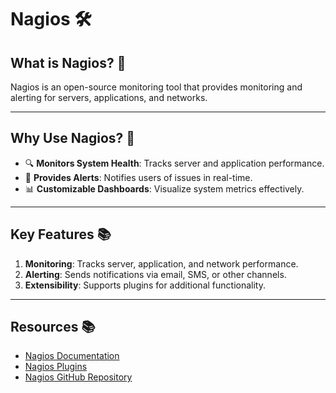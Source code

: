 # Nagios 🛠️

## What is Nagios? 🤔
Nagios is an open-source monitoring tool that provides monitoring and alerting for servers, applications, and networks.

---

## Why Use Nagios? 🌟
- 🔍 **Monitors System Health**: Tracks server and application performance.
- 🚨 **Provides Alerts**: Notifies users of issues in real-time.
- 📊 **Customizable Dashboards**: Visualize system metrics effectively.

---

## Key Features 📚
1. **Monitoring**: Tracks server, application, and network performance.
2. **Alerting**: Sends notifications via email, SMS, or other channels.
3. **Extensibility**: Supports plugins for additional functionality.

---

## Resources 📚
- [Nagios Documentation](https://www.nagios.org/documentation/)
- [Nagios Plugins](https://exchange.nagios.org/)
- [Nagios GitHub Repository](https://github.com/NagiosEnterprises)